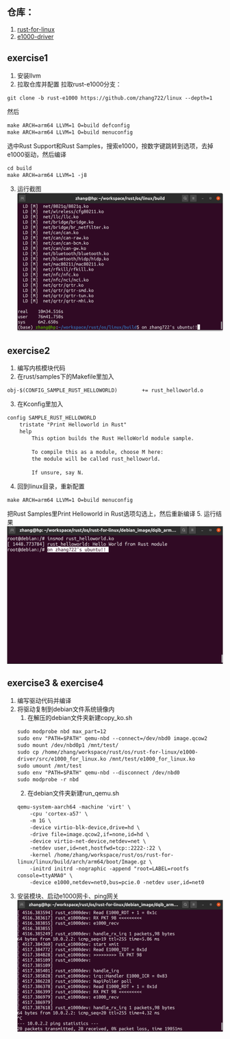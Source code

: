 ## 仓库：
1. [rust-for-linux](https://github.com/zhang722/linux)
2. [e1000-driver](https://github.com/zhang722/e1000-driver)

## exercise1
1. 安装llvm
2. 拉取仓库并配置
拉取rust-e1000分支：
```
git clone -b rust-e1000 https://github.com/zhang722/linux --depth=1
```
然后
```
make ARCH=arm64 LLVM=1 O=build defconfig
make ARCH=arm64 LLVM=1 O=build menuconfig
```
选中Rust Support和Rust Samples，搜索e1000，按数字键跳转到选项，去掉e1000驱动，然后编译
```
cd build
make ARCH=arm64 LLVM=1 -j8
```
3. 运行截图
![编译结果](screenshots/exercise1.png)


## exercise2
1. 编写内核模块代码
2. 在rust/samples下的Makefile里加入
```
obj-$(CONFIG_SAMPLE_RUST_HELLOWORLD)        += rust_helloworld.o
```
3. 在Kconfig里加入
```
config SAMPLE_RUST_HELLOWORLD
	tristate "Print Helloworld in Rust"
	help
		This option builds the Rust HelloWorld module sample.
		
		To compile this as a module, choose M here:
		the module will be called rust_helloworld.
		
		If unsure, say N.
```
4. 回到linux目录，重新配置
```
make ARCH=arm64 LLVM=1 O=build menuconfig
```
把Rust Samples里Print Helloworld in Rust选项勾选上，然后重新编译
5. 运行结果
![加载模块](screenshots/exercise2.png)

## exercise3 & exercise4
1. 编写驱动代码并编译
2. 将驱动复制到debian文件系统镜像内
   1. 在解压的debian文件夹新建copy_ko.sh
    ```
    sudo modprobe nbd max_part=12
    sudo env "PATH=$PATH" qemu-nbd --connect=/dev/nbd0 image.qcow2
    sudo mount /dev/nbd0p1 /mnt/test/
    sudo cp /home/zhang/workspace/rust/os/rust-for-linux/e1000-driver/src/e1000_for_linux.ko /mnt/test/e1000_for_linux.ko
    sudo umount /mnt/test
    sudo env "PATH=$PATH" qemu-nbd --disconnect /dev/nbd0
    sudo modprobe -r nbd
    ```
   2. 在debian文件夹新建run_qemu.sh
    ```
    qemu-system-aarch64 -machine 'virt' \
        -cpu 'cortex-a57' \
        -m 1G \
        -device virtio-blk-device,drive=hd \
        -drive file=image.qcow2,if=none,id=hd \
        -device virtio-net-device,netdev=net \
        -netdev user,id=net,hostfwd=tcp::2222-:22 \
        -kernel /home/zhang/workspace/rust/os/rust-for-linux/linux/build/arch/arm64/boot/Image.gz \
        -initrd initrd -nographic -append "root=LABEL=rootfs console=ttyAMA0" \
        -device e1000,netdev=net0,bus=pcie.0 -netdev user,id=net0
    ```
3. 安装模块、启动e1000网卡、ping网关
![网卡运行](screenshots/exercise34.png)



